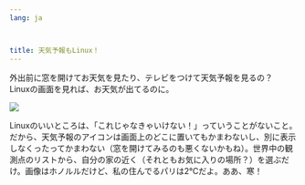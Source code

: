 ```yaml
---
lang: ja



title: 天気予報もLinux！
---
```


外出前に窓を開けてお天気を見たり、テレビをつけて天気予報を見るの？　Linuxの画面を見れば、お天気が出てるのに。

<img src="Images/weather.png" />

Linuxのいいところは、「これじゃなきゃいけない！」っていうことがないこと。だから、天気予報のアイコンは画面上のどこに置いてもかまわないし、別に表示しなくったってかまわない（窓を開けてみるのも悪くないかもね）。世界中の観測点のリストから、自分の家の近く（それともお気に入りの場所？）を選ぶだけ。画像はホノルルだけど、私の住んでるパリは2°Cだよ。ああ、寒！




